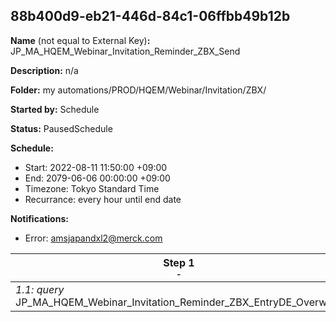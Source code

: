 ## 88b400d9-eb21-446d-84c1-06ffbb49b12b

**Name** (not equal to External Key)**:** JP_MA_HQEM_Webinar_Invitation_Reminder_ZBX_Send

**Description:** n/a

**Folder:** my automations/PROD/HQEM/Webinar/Invitation/ZBX/

**Started by:** Schedule

**Status:** PausedSchedule

**Schedule:**

* Start: 2022-08-11 11:50:00 +09:00
* End: 2079-06-06 00:00:00 +09:00
* Timezone: Tokyo Standard Time
* Recurrance: every hour until end date

**Notifications:**

* Error: amsjapandxl2@merck.com

| Step 1<br>_<small>-</small>_ | Step 2<br>_<small>-</small>_ | Step 3<br>_<small>-</small>_ |
| --- | --- | --- |
| _1.1: query_<br>JP_MA_HQEM_Webinar_Invitation_Reminder_ZBX_EntryDE_Overwrite | _2.1: query_<br>JP_MA_HQEM_Webinar_Invitation_Reminder_ZBX_SendHistory_Update | _3.1: journeyEntry_<br>JP_MA_HQEM_Webinar_Invitation_Reminder_ZBX_Send |
